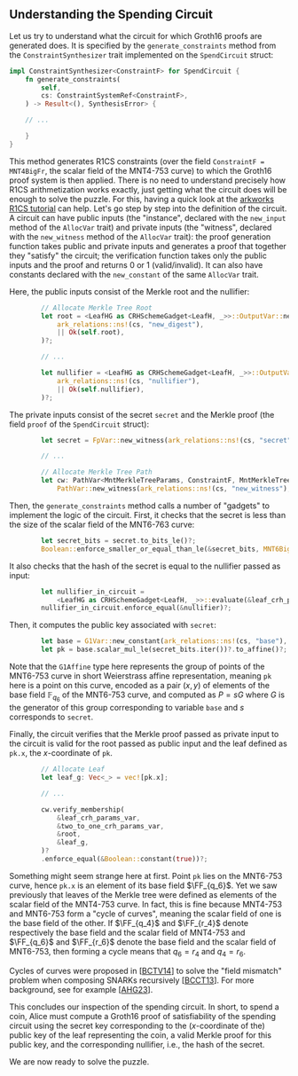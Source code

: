 ## Understanding the Spending Circuit

Let us try to understand what the circuit for which Groth16 proofs are generated does.
It is specified by the `generate_constraints` method from the `ConstraintSynthesizer` trait implemented on the `SpendCircuit` struct:

```rust
impl ConstraintSynthesizer<ConstraintF> for SpendCircuit {
    fn generate_constraints(
        self,
        cs: ConstraintSystemRef<ConstraintF>,
    ) -> Result<(), SynthesisError> {

    // ...

    }
}
```

This method generates R1CS constraints (over the field `ConstraintF = MNT4BigFr`, the scalar field of the MNT4-753 curve) to which the Groth16 proof system is then applied.
There is no need to understand precisely how R1CS arithmetization works exactly, just getting what the circuit does will be enough to solve the puzzle.
For this, having a quick look at the [arkworks R1CS tutorial](https://github.com/arkworks-rs/r1cs-tutorial) can help.
Let's go step by step into the definition of the circuit.
A circuit can have public inputs (the "instance", declared with the `new_input` method of the `AllocVar` trait) and private inputs (the "witness", declared with the `new_witness` method of the `AllocVar` trait): the proof generation function takes public and private inputs and generates a proof that together they "satisfy" the circuit; the verification function takes only the public inputs and the proof and returns 0 or 1 (valid/invalid).
It can also have constants declared with the `new_constant` of the same `AllocVar` trait.

Here, the public inputs consist of the Merkle root and the nullifier:

```rust
        // Allocate Merkle Tree Root
        let root = <LeafHG as CRHSchemeGadget<LeafH, _>>::OutputVar::new_input(
            ark_relations::ns!(cs, "new_digest"),
            || Ok(self.root),
        )?;

        // ...

        let nullifier = <LeafHG as CRHSchemeGadget<LeafH, _>>::OutputVar::new_input(
            ark_relations::ns!(cs, "nullifier"),
            || Ok(self.nullifier),
        )?;
```

The private inputs consist of the secret `secret` and the Merkle proof (the field `proof` of the `SpendCircuit` struct):

```rust
        let secret = FpVar::new_witness(ark_relations::ns!(cs, "secret"), || Ok(self.secret))?;

        // ...

        // Allocate Merkle Tree Path
        let cw: PathVar<MntMerkleTreeParams, ConstraintF, MntMerkleTreeParamsVar> =
            PathVar::new_witness(ark_relations::ns!(cs, "new_witness"), || Ok(&self.proof))?;
```

Then, the `generate_constraints` method calls a number of "gadgets" to implement the logic of the circuit.
First, it checks that the secret is less than the size of the scalar field of the MNT6-763 curve:

```rust
        let secret_bits = secret.to_bits_le()?;
        Boolean::enforce_smaller_or_equal_than_le(&secret_bits, MNT6BigFr::MODULUS)?;
```

It also checks that the hash of the secret is equal to the nullifier passed as input:

```rust
        let nullifier_in_circuit =
            <LeafHG as CRHSchemeGadget<LeafH, _>>::evaluate(&leaf_crh_params_var, &[secret])?;
        nullifier_in_circuit.enforce_equal(&nullifier)?;
```

Then, it computes the public key associated with `secret`:

```rust
        let base = G1Var::new_constant(ark_relations::ns!(cs, "base"), G1Affine::generator())?;
        let pk = base.scalar_mul_le(secret_bits.iter())?.to_affine()?;
```

Note that the `G1Affine` type here represents the group of points of the MNT6-753 curve in short Weierstrass affine representation, meaning `pk` here is a point on this curve, encoded as a pair $(x,y)$ of elements of the base field $\mathbb{F}_{q_6}$ of the MNT6-753 curve, and computed as $P = s G$ where $G$ is the generator of this group corresponding to variable `base` and $s$ corresponds to `secret`.

Finally, the circuit verifies that the Merkle proof passed as private input to the circuit is valid for the root passed as public input and the leaf defined as `pk.x`, the $x$-coordinate of `pk`.

```rust
        // Allocate Leaf
        let leaf_g: Vec<_> = vec![pk.x];

        // ...

        cw.verify_membership(
            &leaf_crh_params_var,
            &two_to_one_crh_params_var,
            &root,
            &leaf_g,
        )?
        .enforce_equal(&Boolean::constant(true))?;
```

Something might seem strange here at first.
Point `pk` lies on the MNT6-753 curve, hence `pk.x` is an element of its base field $\FF_{q_6}$.
Yet we saw previously that leaves of the Merkle tree were defined as elements of the scalar field of the MNT4-753 curve.
In fact, this is fine because MNT4-753 and MNT6-753 form a "cycle of curves", meaning the scalar field of one is the base field of the other.
If $\FF_{q_4}$ and $\FF_{r_4}$ denote respectively the base field and the scalar field of MNT4-753 and $\FF_{q_6}$ and $\FF_{r_6}$ denote the base field and the scalar field of MNT6-753, then forming a cycle means that $q_6 = r_4$ and $q_4 = r_6$.

Cycles of curves were proposed in [[BCTV14](../../references.md#BCTV14)] to solve the "field mismatch" problem when composing SNARKs recursively [[BCCT13](../../references.md#BCCT13)].
For more background, see for example [[AHG23](../../references.md#AHG23)].

This concludes our inspection of the spending circuit.
In short, to spend a coin, Alice must compute a Groth16 proof of satisfiability of the spending circuit using the secret key corresponding to the ($x$-coordinate of the) public key of the leaf representing the coin, a valid Merkle proof for this public key, and the corresponding nullifier, i.e., the hash of the secret.

We are now ready to solve the puzzle.